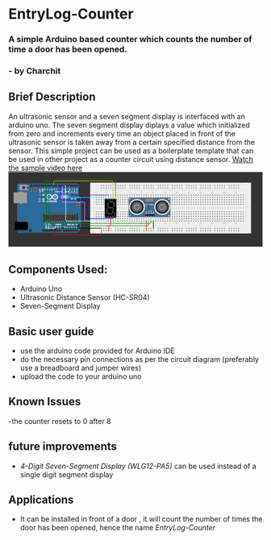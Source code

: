 # EntryLog-Counter
### A simple Arduino based counter which counts the number of time a door has been opened.
### - by Charchit 
## Brief Description
An ultrasonic sensor and a seven segment display is interfaced with an arduino uno. The seven segment display diplays a value which initialized from zero and increments every time an object placed in front of the ultrasonic sensor is taken away from a certain specified distance from the sensor. This simple project can be used as a boilerplate template that can be used in other project as a counter circuit using distance sensor.
[Watch the sample video here](https://drive.google.com/file/d/1Zn_47Y1QejGaejkwp1mjF1is82TPK_4K/view?usp=drivesdk)
![Circuit Diagram](circuit_diagram.png)

## Components Used:
- Arduino Uno
- Ultrasonic Distance Sensor (HC-SR04)
- Seven-Segment Display

## Basic user guide
- use the arduino code provided for Arduino IDE
- do the necessary pin connections as per the circuit diagram (preferably use a breadboard and jumper wires)
- upload the code to your arduino uno 

## Known Issues
-the counter resets to 0 after 8 

## future improvements
- *4-Digit Seven-Segment Display (WLG12-PA5)* can be used instead of a single digit segment display

## Applications
- It can be installed in front of a door , it will count the number of times the door has been opened, hence the name *EntryLog-Counter*
  

